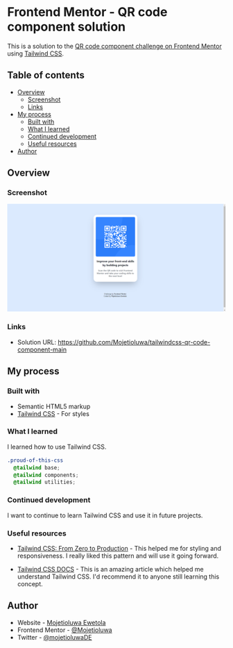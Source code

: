 # Frontend Mentor - QR code component solution

This is a solution to the [QR code component challenge on Frontend Mentor](https://www.frontendmentor.io/challenges/qr-code-component-iux_sIO_H) using [Tailwind CSS](https://tailwindcss.com/). 

## Table of contents

- [Overview](#overview)
  - [Screenshot](#screenshot)
  - [Links](#links)
- [My process](#my-process)
  - [Built with](#built-with)
  - [What I learned](#what-i-learned)
  - [Continued development](#continued-development)
  - [Useful resources](#useful-resources)
- [Author](#author)



## Overview

### Screenshot

![Tailwind qr-code-component-main](./images/image-qr-code-solution-screenshot.png)

### Links

- Solution URL: https://github.com/Mojetioluwa/tailwindcss-qr-code-component-main

## My process

### Built with

- Semantic HTML5 markup
- [Tailwind CSS](https://tailwindcss.com/) - For styles

### What I learned

I learned how to use Tailwind CSS.

```css
.proud-of-this-css 
  @tailwind base;
  @tailwind components;
  @tailwind utilities;

```

### Continued development

I want to continue to learn Tailwind CSS and use it in future projects.

### Useful resources

- [Tailwind CSS: From Zero to Production](https://www.youtube.com/playlist?list=PL5f_mz_zU5eXWYDXHUDOLBE0scnuJofO0) - This helped me for styling and responsiveness. I really liked this pattern and will use it going forward.

- [Tailwind CSS DOCS](https://tailwindcss.com/docs/installation) - This is an amazing article which helped me understand Tailwind CSS. I'd recommend it to anyone still learning this concept.

## Author

- Website - [Mojetioluwa Ewetola](https://github.com/Mojetioluwa)
- Frontend Mentor - [@Mojetioluwa](https://www.frontendmentor.io/profile/Mojetioluwa)
- Twitter - [@mojetioluwaDE](https://twitter.com/mojetioluwaDE)

